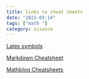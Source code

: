 ```yaml
---
title: links to cheat sheets 
date: "2021-03-14"
tags: ["math "]
category: science
---
```


[Latex symbols](http://pages.cs.wisc.edu/~dakoop/latex_symbols.html )   

[Markdown Cheatsheet](https://github.com/adam-p/markdown-here/wiki/Markdown-Cheatsheet)

[Mathblog Cheatsheets](https://mathblog.com/13-useful-math-cheat-sheets/)